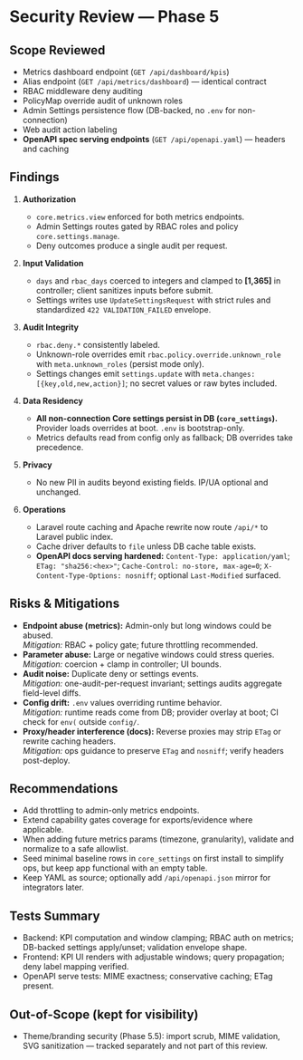 # Security Review — Phase 5

## Scope Reviewed
- Metrics dashboard endpoint (`GET /api/dashboard/kpis`)
- Alias endpoint (`GET /api/metrics/dashboard`) — identical contract
- RBAC middleware deny auditing
- PolicyMap override audit of unknown roles
- Admin Settings persistence flow (DB-backed, no `.env` for non-connection)
- Web audit action labeling
- **OpenAPI spec serving endpoints** (`GET /api/openapi.yaml`) — headers and caching

## Findings
1) **Authorization**
   - `core.metrics.view` enforced for both metrics endpoints.
   - Admin Settings routes gated by RBAC roles and policy `core.settings.manage`.
   - Deny outcomes produce a single audit per request.

2) **Input Validation**
   - `days` and `rbac_days` coerced to integers and clamped to **[1,365]** in controller; client sanitizes inputs before submit.
   - Settings writes use `UpdateSettingsRequest` with strict rules and standardized `422 VALIDATION_FAILED` envelope.

3) **Audit Integrity**
   - `rbac.deny.*` consistently labeled.
   - Unknown-role overrides emit `rbac.policy.override.unknown_role` with `meta.unknown_roles` (persist mode only).
   - Settings changes emit `settings.update` with `meta.changes: [{key,old,new,action}]`; no secret values or raw bytes included.

4) **Data Residency**
   - **All non-connection Core settings persist in DB (`core_settings`).** Provider loads overrides at boot. `.env` is bootstrap-only.
   - Metrics defaults read from config only as fallback; DB overrides take precedence.

5) **Privacy**
   - No new PII in audits beyond existing fields. IP/UA optional and unchanged.

6) **Operations**
   - Laravel route caching and Apache rewrite now route `/api/*` to Laravel public index.
   - Cache driver defaults to `file` unless DB cache table exists.
   - **OpenAPI docs serving hardened:** `Content-Type: application/yaml`; `ETag: "sha256:<hex>"`; `Cache-Control: no-store, max-age=0`; `X-Content-Type-Options: nosniff`; optional `Last-Modified` surfaced.

## Risks & Mitigations
- **Endpoint abuse (metrics):** Admin-only but long windows could be abused.  
  *Mitigation:* RBAC + policy gate; future throttling recommended.
- **Parameter abuse:** Large or negative windows could stress queries.  
  *Mitigation:* coercion + clamp in controller; UI bounds.
- **Audit noise:** Duplicate deny or settings events.  
  *Mitigation:* one-audit-per-request invariant; settings audits aggregate field-level diffs.
- **Config drift:** `.env` values overriding runtime behavior.  
  *Mitigation:* runtime reads come from DB; provider overlay at boot; CI check for `env(` outside `config/`.
- **Proxy/header interference (docs):** Reverse proxies may strip `ETag` or rewrite caching headers.  
  *Mitigation:* ops guidance to preserve `ETag` and `nosniff`; verify headers post-deploy.

## Recommendations
- Add throttling to admin-only metrics endpoints.
- Extend capability gates coverage for exports/evidence where applicable.
- When adding future metrics params (timezone, granularity), validate and normalize to a safe allowlist.
- Seed minimal baseline rows in `core_settings` on first install to simplify ops, but keep app functional with an empty table.
- Keep YAML as source; optionally add `/api/openapi.json` mirror for integrators later.

## Tests Summary
- Backend: KPI computation and window clamping; RBAC auth on metrics; DB-backed settings apply/unset; validation envelope shape.
- Frontend: KPI UI renders with adjustable windows; query propagation; deny label mapping verified.
- OpenAPI serve tests: MIME exactness; conservative caching; ETag present.

## Out-of-Scope (kept for visibility)
- Theme/branding security (Phase 5.5): import scrub, MIME validation, SVG sanitization — tracked separately and not part of this review.
